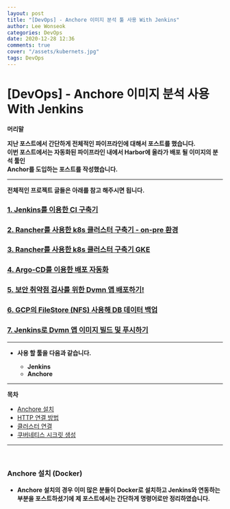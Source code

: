 ```yaml
---
layout: post
title: "[DevOps] - Anchore 이미지 분석 툴 사용 With Jenkins"
author: Lee Wonseok
categories: DevOps
date: 2020-12-28 12:36
comments: true
cover: "/assets/kubernets.jpg"
tags: DevOps
---
```




#  [DevOps] - Anchore 이미지 분석 사용 With Jenkins
**머리말**  

**지난 포스트에서 간단하게 전체적인 파이프라인에 대해서 포스트를 했습니다.**  
**이번 포스트에서는 자동화된 파이프라인 내에서 Harbor에 올라가 배포 될 이미지의 분석 툴인**  
**Anchor를 도입하는 포스트를 작성했습니다.**


---

**전체적인 프로젝트 글들은 아래를 참고 해주시면 됩니다.**

### [1. Jenkins를 이용한 CI 구축기](https://nasa1515.github.io/devops/2020/09/22/CICD.html)
### [2. Rancher를 사용한 k8s 클러스터 구축기 - on-pre 환경](https://nasa1515.github.io/devops/2020/10/13/CICD.html)
### [3. Rancher를 사용한 k8s 클러스터 구축기 GKE](https://nasa1515.github.io/devops/2020/10/13/CICD2.html)
### [4. Argo-CD를 이용한 배포 자동화](https://nasa1515.github.io/devops/2020/10/14/CICD3.html)
### [5. 보안 취약점 검사를 위한 Dvmn 앱 배포하기!](https://nasa1515.github.io/devops/2020/10/21/CICD4.html)
### [6. GCP의 FileStore (NFS) 사용해 DB 데이터 백업](https://nasa1515.github.io/devops/2020/10/21/CICD5.html)
### [7. Jenkins로 Dvmn 앱 이미지 빌드 및 푸시하기](https://nasa1515.github.io/devops/2020/10/21/CICD6.html)

---


* **사용 할 툴을 다음과 같습니다.**  

    - **Jenkins**
    * **Anchore**

---


**목차**

- [Anchore 설치](#a1)
- [HTTP 연결 방법](#a2)
- [클러스터 연결](#a3)
- [쿠버네티스 시크릿 생성](#a4)

---


<br/>

### **Anchore 설치 (Docker)** <a name="a1"></a>

* **Anchore 설치의 경우 이미 많은 분들이 Docker로 설치하고 Jenkins와 연동하는 부분을 포스트하셨기에**  **제 포스트에서는 간단하게 명령어로만 정리하였습니다.**

